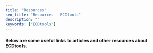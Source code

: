 ```yaml
---
title: "Resources"
seo_title: "Resources - ECDtools"
description: ""
keywords: ["ECDtools"]
---
```


#### Below are some useful links to articles and other resources about ECDtools.